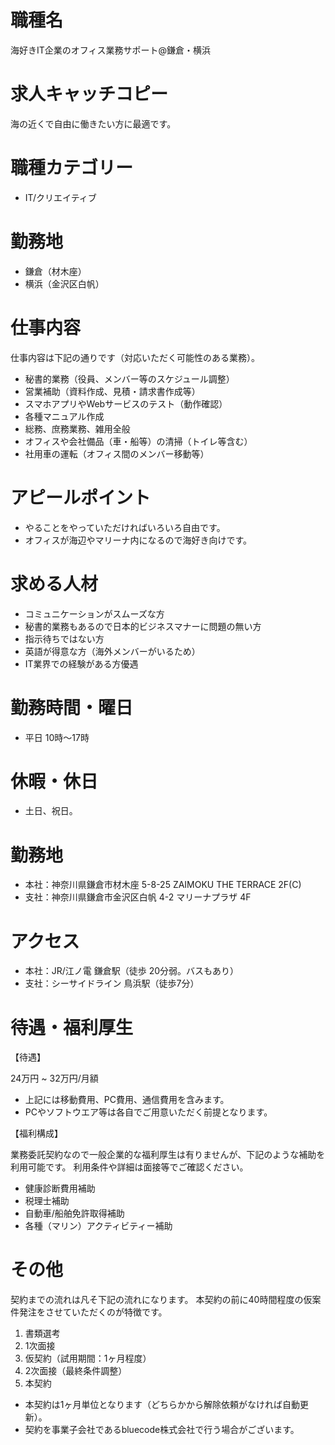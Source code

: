 # 職種名

海好きIT企業のオフィス業務サポート@鎌倉・横浜

# 求人キャッチコピー

海の近くで自由に働きたい方に最適です。

# 職種カテゴリー

* IT/クリエイティブ

# 勤務地

* 鎌倉（材木座）
* 横浜（金沢区白帆）

# 仕事内容

仕事内容は下記の通りです（対応いただく可能性のある業務）。

* 秘書的業務（役員、メンバー等のスケジュール調整）
* 営業補助（資料作成、見積・請求書作成等）
* スマホアプリやWebサービスのテスト（動作確認）
* 各種マニュアル作成
* 総務、庶務業務、雑用全般
* オフィスや会社備品（車・船等）の清掃（トイレ等含む）
* 社用車の運転（オフィス間のメンバー移動等）

# アピールポイント

* やることをやっていただければいろいろ自由です。
* オフィスが海辺やマリーナ内になるので海好き向けです。

# 求める人材

* コミュニケーションがスムーズな方
* 秘書的業務もあるので日本的ビジネスマナーに問題の無い方
* 指示待ちではない方
* 英語が得意な方（海外メンバーがいるため）
* IT業界での経験がある方優遇

# 勤務時間・曜日

* 平日 10時〜17時

# 休暇・休日

* 土日、祝日。

# 勤務地

* 本社：神奈川県鎌倉市材木座 5-8-25 ZAIMOKU THE TERRACE 2F(C)
* 支社：神奈川県鎌倉市金沢区白帆 4-2 マリーナプラザ 4F

# アクセス

* 本社：JR/江ノ電 鎌倉駅（徒歩 20分弱。バスもあり）
* 支社：シーサイドライン 鳥浜駅（徒歩7分）

# 待遇・福利厚生

【待遇】

24万円 ~ 32万円/月額

* 上記には移動費用、PC費用、通信費用を含みます。
* PCやソフトウエア等は各自でご用意いただく前提となります。

【福利構成】

業務委託契約なので一般企業的な福利厚生は有りませんが、下記のような補助を利用可能です。
利用条件や詳細は面接等でご確認ください。

* 健康診断費用補助
* 税理士補助
* 自動車/船舶免許取得補助
* 各種（マリン）アクティビティー補助

# その他

契約までの流れは凡そ下記の流れになります。
本契約の前に40時間程度の仮案件発注をさせていただくのが特徴です。

1. 書類選考
2. 1次面接
3. 仮契約（試用期間：1ヶ月程度）
4. 2次面接（最終条件調整）
5. 本契約

* 本契約は1ヶ月単位となります（どちらかから解除依頼がなければ自動更新）。
* 契約を事業子会社であるbluecode株式会社で行う場合がございます。
